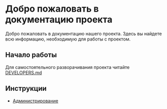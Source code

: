 # Добро пожаловать в документацию проекта

Добро пожаловать в документацию нашего проекта. Здесь вы найдете всю информацию, необходимую для работы с проектом.

## Начало работы

Для самостоятельного разворачивания проекта читайте  [DEVELOPERS.md](https://github.com/antijob/neuro-parser/blob/main/DEVELOPERS.md)

## Инструкции

- [Администрирование](administation.md)
